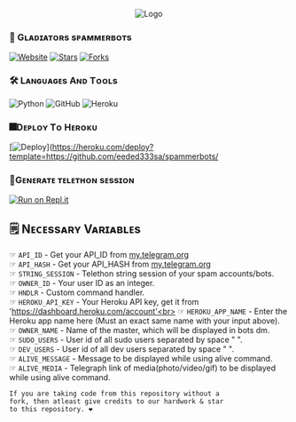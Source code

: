 <!--This Bot is Made By Gladitors Project-->
<p align="center">
  <img src="resources/Gladiators.jpeg" alt="Logo">
</p>

### 🚀 Gʟᴀᴅɪᴀᴛᴏʀs sᴘᴀᴍᴍᴇʀʙᴏᴛs
  <a href="https://github.com/Gladiators-Projects"><img alt="Website" src="https://img.shields.io/badge/Gladiators-Projects-blue"></a>
  [![Stars](https://img.shields.io/github/stars/Gladiators-Projects/spammerbots?style=social)](https://github.com/Gladiators-Projects/spammerbots/stargazers)
  [![Forks](https://img.shields.io/github/forks/Gladiators-Projects/spammerbots?style=social)](https://github.com/Gladiators-Projects/spammerbots/fork)

### 🛠️ Lᴀɴɢᴜᴀɢᴇs Aɴᴅ Tᴏᴏʟs

  ![Python](https://img.shields.io/badge/Python-3776AB?style=for-the-badge&logo=python&logoColor=white)
  ![GitHub](https://img.shields.io/badge/GitHub-100000?style=for-the-badge&logo=github&logoColor=white)
  ![Heroku](https://img.shields.io/badge/Heroku-430098?style=for-the-badge&logo=heroku&logoColor=white)
  

### 🎆Dᴇᴘʟᴏʏ Tᴏ Hᴇʀᴏᴋᴜ
  
  [![Deploy](https://www.herokucdn.com/deploy/button.svg)](https://heroku.com/deploy?template=https://github.com/eeded333sa/spammerbots/


### 🧿Gᴇɴᴇʀᴀᴛᴇ ᴛᴇʟᴇᴛʜᴏɴ sᴇssɪᴏɴ
  
  [![Run on Repl.it](https://replit.com/badge/github/TeamUltroid/Ultroid)](https://replit.com/@Acinonyx/TELETHON-SESSSION-GENERATOR#main.py)


## 🗒️ Nᴇᴄᴇssᴀʀʏ Vᴀʀɪᴀʙʟᴇs

☞ `API_ID` - Get your API_ID from [my.telegram.org](https://my.telegram.org/)<br>
☞ `API_HASH` - Get your API_HASH from [my.telegram.org](https://my.telegram.org/)<br>
☞ `STRING_SESSION` - Telethon string session of your spam accounts/bots.<br>
☞ `OWNER_ID` - Your user ID as an integer.<br>
☞ `HNDLR` - Custom command handler.<br>
☞ `HEROKU_API_KEY` - Your Heroku API key, get it from 'https://dashboard.heroku.com/account'<br>
☞ `HEROKU_APP_NAME` - Enter the Heroku app name here (Must an exact same name with your input above).<br>
☞ `OWNER_NAME` - Name of the master, which will be displayed in bots dm.<br>
☞ `SUDO_USERS` - User id of all sudo users separated by space " ".<br>
☞ `DEV_USERS` - User id of all dev users separated by space " ".<br>
☞ `ALIVE_MESSAGE` - Message to be displayed while using alive command.<br>
☞ `ALIVE_MEDIA` - Telegraph link of media(photo/video/gif) to be displayed while using alive command.<br>

```
If you are taking code from this repository without a
fork, then atleast give credits to our hardwork & star
to this repository. ❤️
```
